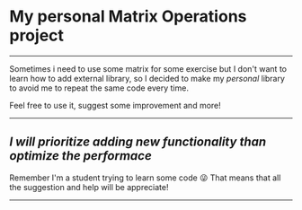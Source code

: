 # My personal Matrix Operations project

---

Sometimes i need to use some matrix for some exercise but I don't want to learn how to add external library, so I decided to make my *personal* library to avoid me to repeat the same code every time.

Feel free to use it, suggest some improvement and more!

---

## *I will prioritize adding new functionality than optimize the performace*

Remember I'm a student trying to learn some code 😜
That means that all the suggestion and help will be appreciate!

---
